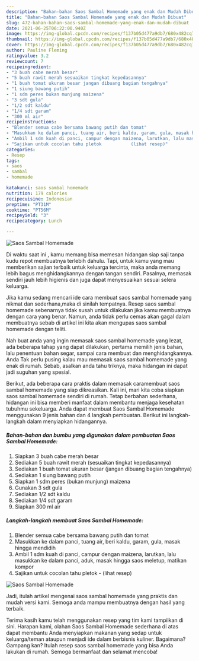 ```yaml
---
description: "Bahan-bahan Saos Sambal Homemade yang enak dan Mudah Dibuat"
title: "Bahan-bahan Saos Sambal Homemade yang enak dan Mudah Dibuat"
slug: 472-bahan-bahan-saos-sambal-homemade-yang-enak-dan-mudah-dibuat
date: 2021-06-25T06:22:00.940Z
image: https://img-global.cpcdn.com/recipes/f137b05d477a9db7/680x482cq70/saos-sambal-homemade-foto-resep-utama.jpg
thumbnail: https://img-global.cpcdn.com/recipes/f137b05d477a9db7/680x482cq70/saos-sambal-homemade-foto-resep-utama.jpg
cover: https://img-global.cpcdn.com/recipes/f137b05d477a9db7/680x482cq70/saos-sambal-homemade-foto-resep-utama.jpg
author: Pauline Fleming
ratingvalue: 3.2
reviewcount: 7
recipeingredient:
- "3 buah cabe merah besar"
- "5 buah rawit merah sesuaikan tingkat kepedasannya"
- "1 buah tomat ukuran besar jangan dibuang bagian tengahnya"
- "1 siung bawang putih"
- "1 sdm peres bukan munjung maizena"
- "3 sdt gula"
- "1/2 sdt kaldu"
- "1/4 sdt garam"
- "300 ml air"
recipeinstructions:
- "Blender semua cabe bersama bawang putih dan tomat"
- "Masukkan ke dalam panci, tuang air, beri kaldu, garam, gula, masak hingga mendidih"
- "Ambil 1 sdm kuah di panci, campur dengan maizena, larutkan, lalu masukkan ke dalam panci, aduk, masak hingga saos meletup, matikan kompor"
- "Sajikan untuk cocolan tahu pletok           (lihat resep)"
categories:
- Resep
tags:
- saos
- sambal
- homemade

katakunci: saos sambal homemade 
nutrition: 179 calories
recipecuisine: Indonesian
preptime: "PT31M"
cooktime: "PT56M"
recipeyield: "3"
recipecategory: Lunch

---
```



![Saos Sambal Homemade](https://img-global.cpcdn.com/recipes/f137b05d477a9db7/680x482cq70/saos-sambal-homemade-foto-resep-utama.jpg)

Di waktu  saat ini , kamu memang bisa memesan hidangan siap saji tanpa kudu repot membuatnya terlebih dahulu. Tapi, untuk kamu yang mau memberikan sajian terbaik untuk keluarga tercinta, maka anda memang lebih bagus menghidangkannya dengan tangan sendiri. Pasalnya, memasak sendiri jauh lebih higienis dan juga dapat menyesuaikan sesuai selera keluarga.

Jika kamu sedang mencari ide cara membuat saos sambal homemade yang nikmat dan sederhana,maka di sinilah tempatnya. Resep saos sambal homemade  sebenarnya tidak susah untuk dilakukan jika kamu membuatnya dengan cara yang benar. Namun, anda tidak perlu cemas akan gagal dalam membuatnya 
sebab di artikel ini kita akan mengupas saos sambal homemade dengan teliti.  



Nah buat anda yang ingin memasak saos sambal homemade yang lezat, ada beberapa tahap yang dapat dilakukan, pertama memilih jenis bahan, lalu penentuan bahan segar, sampai cara membuat dan menghidangkannya. Anda Tak perlu pusing kalau mau memasak saos sambal homemade yang enak di rumah. Sebab, asalkan anda  tahu triknya, maka hidangan ini dapat jadi suguhan yang spesial.

Berikut, ada beberapa cara praktis  dalam memasak caramembuat saos sambal homemade yang siap dikreasikan. Kali ini, mari kita coba siapkan saos sambal homemade sendiri di rumah. Tetap berbahan sederhana, hidangan ini bisa memberi manfaat dalam membantu menjaga kesehatan tubuhmu sekeluarga. Anda dapat membuat Saos Sambal Homemade menggunakan 9 jenis bahan dan 4 langkah pembuatan. Berikut ini langkah-langkah dalam menyiapkan hidangannya.

<!--inarticleads1-->

##### Bahan-bahan dan bumbu yang digunakan dalam pembuatan Saos Sambal Homemade:

1. Siapkan 3 buah cabe merah besar
1. Sediakan 5 buah rawit merah (sesuaikan tingkat kepedasannya)
1. Sediakan 1 buah tomat ukuran besar (jangan dibuang bagian tengahnya)
1. Sediakan 1 siung bawang putih
1. Siapkan 1 sdm peres (bukan munjung) maizena
1. Gunakan 3 sdt gula
1. Sediakan 1/2 sdt kaldu
1. Sediakan 1/4 sdt garam
1. Siapkan 300 ml air




<!--inarticleads2-->

##### Langkah-langkah membuat Saos Sambal Homemade:

1. Blender semua cabe bersama bawang putih dan tomat
1. Masukkan ke dalam panci, tuang air, beri kaldu, garam, gula, masak hingga mendidih
1. Ambil 1 sdm kuah di panci, campur dengan maizena, larutkan, lalu masukkan ke dalam panci, aduk, masak hingga saos meletup, matikan kompor
1. Sajikan untuk cocolan tahu pletok -           (lihat resep)
<img src="https://img-global.cpcdn.com/steps/c0f434d2312c6281/160x128cq70/saos-sambal-homemade-langkah-memasak-4-foto.jpg" alt="Saos Sambal Homemade">



Jadi, itulah artikel mengenai  saos sambal homemade  yang praktis dan mudah versi kami. Semoga anda mampu membuatnya dengan hasil yang terbaik. 

Terima kasih kamu telah menggunakan resep yang tim kami tampilkan di sini. Harapan kami, olahan  Saos Sambal Homemade sederhana di atas dapat membantu Anda menyiapkan makanan yang sedap untuk keluarga/teman ataupun menjadi ide dalam berbisnis kuliner. Bagaimana? Gampang kan? Itulah resep saos sambal homemade yang bisa Anda lakukan di rumah. Semoga bermanfaat dan selamat mencoba!

